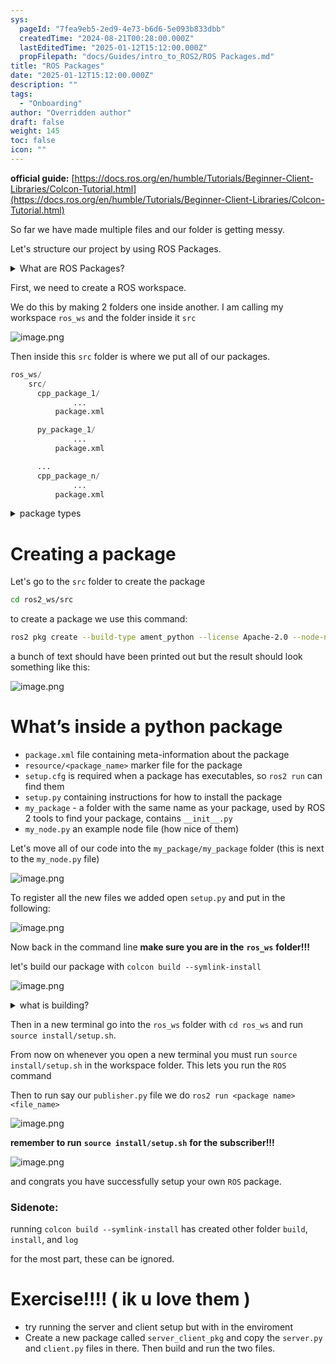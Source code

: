 ```yaml
---
sys:
  pageId: "7fea9eb5-2ed9-4e73-b6d6-5e093b833dbb"
  createdTime: "2024-08-21T00:28:00.000Z"
  lastEditedTime: "2025-01-12T15:12:00.000Z"
  propFilepath: "docs/Guides/intro_to_ROS2/ROS Packages.md"
title: "ROS Packages"
date: "2025-01-12T15:12:00.000Z"
description: ""
tags:
  - "Onboarding"
author: "Overridden author"
draft: false
weight: 145
toc: false
icon: ""
---
```


**official guide:** [https://docs.ros.org/en/humble/Tutorials/Beginner-Client-Libraries/Colcon-Tutorial.html](https://docs.ros.org/en/humble/Tutorials/Beginner-Client-Libraries/Colcon-Tutorial.html)

So far we have made multiple files and our folder is getting messy.

Let's structure our project by using ROS Packages.

<details>

<summary>What are ROS Packages?</summary>

ROS Packages are, as the name implies, packages of code that are highly sharable between ROS developers.

They consist of a folder, `package.xml` file, and source code

```python
      cpp_package_1/
		      ... imagine much code files here ..
          package.xml
```

</details>

First, we need to create a ROS workspace.

We do this by making 2 folders one inside another. I am calling my workspace `ros_ws` and the folder inside it `src`

![image.png](https://prod-files-secure.s3.us-west-2.amazonaws.com/d518164a-d88e-44d1-a4ee-3adb3bd8bce0/70706947-fd18-4537-a67b-e12946812d31/image.png?X-Amz-Algorithm=AWS4-HMAC-SHA256&X-Amz-Content-Sha256=UNSIGNED-PAYLOAD&X-Amz-Credential=ASIAZI2LB4664QO4WGET%2F20250624%2Fus-west-2%2Fs3%2Faws4_request&X-Amz-Date=20250624T210824Z&X-Amz-Expires=3600&X-Amz-Security-Token=IQoJb3JpZ2luX2VjEDwaCXVzLXdlc3QtMiJGMEQCIAT%2BvaSWb69MHUdFYcCrswhtE9w6JvB2IitCxvR3Lm3UAiBLoSTfthYNODBiDaMBl6hU0TFrsG6SiSMnMZaRaA4ftSr%2FAwg1EAAaDDYzNzQyMzE4MzgwNSIMQSxVsPWI%2B2%2B9BCcnKtwDM1s7jGrj%2Fqb2p0vge8WZRcMYO5fE6aIL3xJl3sLbalSgU7%2BxuVcZjBFYqmokGEZC58r%2FReBWFdNU1YCp58fnvvtGaY7Jsl19eYkOvLgRi0Xg0lp0Y59tkPxBq9wKiht0tpRVBlMYNnU%2BeYsP6srhbrE87WcxWLJ%2BLdu3WN%2FJuHFj6s9JfH4I6QUijXYe0uYFm5Iy9AoHfv7V7N%2FFYHRJt1uRZzvh4H0WbSbIs6Zluu6lMsQEEGvApeeW1BUp9jFFtlNJqGe2Fasn3dS3aVbFxWd07OeUYWNgl37WZbF4FlSyl%2BSOd%2Fcy03ChxaByG5GhfhqJTWGyr98e8uhAX%2BZ4%2BXiMEn9KKBy9acxvfpEXElAP7hU4z%2BMGdrpQg2BNkiv2SUi8yNCUFUrkqa1Pt87ZzuILnTEICuOBaHOLolJuO6KoP7i3qx%2F7Musauujlr0SxDW63txSczC%2FUx0dlputq2XakNHliM2jp4tetZY%2F36cdHJX9S5g38ShSfTW2o4kskbA94biacIOaTtyxTUmhb7rIRu3RQgDaOfLg2WIGYeTLQpa1R1LiXgIImNfgMVrab4FbKPw45%2BJH7fetZQXDY8OPhIbRqvmjWZAJlTTA1ySeBhm7KavMdGX%2BKMDAw7IvswgY6pgHyTYBFckRQooixpXC1U3zr5vPDdOntaPS%2BUhxRg9AsSWo6XWFI9BTctt8jZ0gfkpKJ2VDvj8VxZKt2CJnnBYSBInu36R7DihcHKzFXR1lazeEIVe3kNFF0NfJqrqNNJV7%2FQ83UyY4TntDy2iSJReR64ORnFAwsJqot3BTUkPMxqld1HqChKh2QMc7mLcErYHZeczng9zJZxHPvAIbJ4yU5xrFpGdBV&X-Amz-Signature=25b401b2cd4db347ed8cf485b4755fd4e19442794fe19af89f1bb44f35772f23&X-Amz-SignedHeaders=host&x-amz-checksum-mode=ENABLED&x-id=GetObject)

Then inside this `src` folder is where we put all of our packages.

```python
ros_ws/
    src/
      cpp_package_1/
		      ...
          package.xml

      py_package_1/
		      ...
          package.xml

      ...
      cpp_package_n/
		      ...
          package.xml

```

<details>

<summary>package types</summary>

packages can be either `C++` or python.

the intern file structure is different for each but for this guide we will stick to creating python packages

</details>

# Creating a package

Let's go to the `src` folder to create the package

```bash
cd ros2_ws/src
```

to create a package we use this command:

```bash
ros2 pkg create --build-type ament_python --license Apache-2.0 --node-name my_node my_package
```

a bunch of text should have been printed out but the result should look something like this:

![image.png](https://prod-files-secure.s3.us-west-2.amazonaws.com/d518164a-d88e-44d1-a4ee-3adb3bd8bce0/e6cf1e3f-8512-4a3e-b131-079f800bf3e8/image.png?X-Amz-Algorithm=AWS4-HMAC-SHA256&X-Amz-Content-Sha256=UNSIGNED-PAYLOAD&X-Amz-Credential=ASIAZI2LB4664QO4WGET%2F20250624%2Fus-west-2%2Fs3%2Faws4_request&X-Amz-Date=20250624T210824Z&X-Amz-Expires=3600&X-Amz-Security-Token=IQoJb3JpZ2luX2VjEDwaCXVzLXdlc3QtMiJGMEQCIAT%2BvaSWb69MHUdFYcCrswhtE9w6JvB2IitCxvR3Lm3UAiBLoSTfthYNODBiDaMBl6hU0TFrsG6SiSMnMZaRaA4ftSr%2FAwg1EAAaDDYzNzQyMzE4MzgwNSIMQSxVsPWI%2B2%2B9BCcnKtwDM1s7jGrj%2Fqb2p0vge8WZRcMYO5fE6aIL3xJl3sLbalSgU7%2BxuVcZjBFYqmokGEZC58r%2FReBWFdNU1YCp58fnvvtGaY7Jsl19eYkOvLgRi0Xg0lp0Y59tkPxBq9wKiht0tpRVBlMYNnU%2BeYsP6srhbrE87WcxWLJ%2BLdu3WN%2FJuHFj6s9JfH4I6QUijXYe0uYFm5Iy9AoHfv7V7N%2FFYHRJt1uRZzvh4H0WbSbIs6Zluu6lMsQEEGvApeeW1BUp9jFFtlNJqGe2Fasn3dS3aVbFxWd07OeUYWNgl37WZbF4FlSyl%2BSOd%2Fcy03ChxaByG5GhfhqJTWGyr98e8uhAX%2BZ4%2BXiMEn9KKBy9acxvfpEXElAP7hU4z%2BMGdrpQg2BNkiv2SUi8yNCUFUrkqa1Pt87ZzuILnTEICuOBaHOLolJuO6KoP7i3qx%2F7Musauujlr0SxDW63txSczC%2FUx0dlputq2XakNHliM2jp4tetZY%2F36cdHJX9S5g38ShSfTW2o4kskbA94biacIOaTtyxTUmhb7rIRu3RQgDaOfLg2WIGYeTLQpa1R1LiXgIImNfgMVrab4FbKPw45%2BJH7fetZQXDY8OPhIbRqvmjWZAJlTTA1ySeBhm7KavMdGX%2BKMDAw7IvswgY6pgHyTYBFckRQooixpXC1U3zr5vPDdOntaPS%2BUhxRg9AsSWo6XWFI9BTctt8jZ0gfkpKJ2VDvj8VxZKt2CJnnBYSBInu36R7DihcHKzFXR1lazeEIVe3kNFF0NfJqrqNNJV7%2FQ83UyY4TntDy2iSJReR64ORnFAwsJqot3BTUkPMxqld1HqChKh2QMc7mLcErYHZeczng9zJZxHPvAIbJ4yU5xrFpGdBV&X-Amz-Signature=159121cda20ac7c434906c348140830c21ff4651d8dc687403390a5d727c49bb&X-Amz-SignedHeaders=host&x-amz-checksum-mode=ENABLED&x-id=GetObject)

# What’s inside a python package

- `package.xml` file containing meta-information about the package
- `resource/<package_name>` marker file for the package
- `setup.cfg` is required when a package has executables, so `ros2 run` can find them
- `setup.py` containing instructions for how to install the package
- `my_package` - a folder with the same name as your package, used by ROS 2 tools to find your package, contains `__init__.py`
- `my_node.py` an example node file (how nice of them)

Let's move all of our code into the `my_package/my_package` folder (this is next to the `my_node.py` file)

![image.png](https://prod-files-secure.s3.us-west-2.amazonaws.com/d518164a-d88e-44d1-a4ee-3adb3bd8bce0/9ce58f11-0da9-4d3e-b86d-506a9685d378/image.png?X-Amz-Algorithm=AWS4-HMAC-SHA256&X-Amz-Content-Sha256=UNSIGNED-PAYLOAD&X-Amz-Credential=ASIAZI2LB4664QO4WGET%2F20250624%2Fus-west-2%2Fs3%2Faws4_request&X-Amz-Date=20250624T210824Z&X-Amz-Expires=3600&X-Amz-Security-Token=IQoJb3JpZ2luX2VjEDwaCXVzLXdlc3QtMiJGMEQCIAT%2BvaSWb69MHUdFYcCrswhtE9w6JvB2IitCxvR3Lm3UAiBLoSTfthYNODBiDaMBl6hU0TFrsG6SiSMnMZaRaA4ftSr%2FAwg1EAAaDDYzNzQyMzE4MzgwNSIMQSxVsPWI%2B2%2B9BCcnKtwDM1s7jGrj%2Fqb2p0vge8WZRcMYO5fE6aIL3xJl3sLbalSgU7%2BxuVcZjBFYqmokGEZC58r%2FReBWFdNU1YCp58fnvvtGaY7Jsl19eYkOvLgRi0Xg0lp0Y59tkPxBq9wKiht0tpRVBlMYNnU%2BeYsP6srhbrE87WcxWLJ%2BLdu3WN%2FJuHFj6s9JfH4I6QUijXYe0uYFm5Iy9AoHfv7V7N%2FFYHRJt1uRZzvh4H0WbSbIs6Zluu6lMsQEEGvApeeW1BUp9jFFtlNJqGe2Fasn3dS3aVbFxWd07OeUYWNgl37WZbF4FlSyl%2BSOd%2Fcy03ChxaByG5GhfhqJTWGyr98e8uhAX%2BZ4%2BXiMEn9KKBy9acxvfpEXElAP7hU4z%2BMGdrpQg2BNkiv2SUi8yNCUFUrkqa1Pt87ZzuILnTEICuOBaHOLolJuO6KoP7i3qx%2F7Musauujlr0SxDW63txSczC%2FUx0dlputq2XakNHliM2jp4tetZY%2F36cdHJX9S5g38ShSfTW2o4kskbA94biacIOaTtyxTUmhb7rIRu3RQgDaOfLg2WIGYeTLQpa1R1LiXgIImNfgMVrab4FbKPw45%2BJH7fetZQXDY8OPhIbRqvmjWZAJlTTA1ySeBhm7KavMdGX%2BKMDAw7IvswgY6pgHyTYBFckRQooixpXC1U3zr5vPDdOntaPS%2BUhxRg9AsSWo6XWFI9BTctt8jZ0gfkpKJ2VDvj8VxZKt2CJnnBYSBInu36R7DihcHKzFXR1lazeEIVe3kNFF0NfJqrqNNJV7%2FQ83UyY4TntDy2iSJReR64ORnFAwsJqot3BTUkPMxqld1HqChKh2QMc7mLcErYHZeczng9zJZxHPvAIbJ4yU5xrFpGdBV&X-Amz-Signature=b26cf5db2dc25892ee48e86652b7e2ad0e1d6dcea9c5dfb66fe64a0a9ba56bf1&X-Amz-SignedHeaders=host&x-amz-checksum-mode=ENABLED&x-id=GetObject)

To register all the new files we added open `setup.py` and put in the following:

![image.png](https://prod-files-secure.s3.us-west-2.amazonaws.com/d518164a-d88e-44d1-a4ee-3adb3bd8bce0/1cd7c262-4cae-4496-9d75-c178537d24a2/image.png?X-Amz-Algorithm=AWS4-HMAC-SHA256&X-Amz-Content-Sha256=UNSIGNED-PAYLOAD&X-Amz-Credential=ASIAZI2LB4664QO4WGET%2F20250624%2Fus-west-2%2Fs3%2Faws4_request&X-Amz-Date=20250624T210824Z&X-Amz-Expires=3600&X-Amz-Security-Token=IQoJb3JpZ2luX2VjEDwaCXVzLXdlc3QtMiJGMEQCIAT%2BvaSWb69MHUdFYcCrswhtE9w6JvB2IitCxvR3Lm3UAiBLoSTfthYNODBiDaMBl6hU0TFrsG6SiSMnMZaRaA4ftSr%2FAwg1EAAaDDYzNzQyMzE4MzgwNSIMQSxVsPWI%2B2%2B9BCcnKtwDM1s7jGrj%2Fqb2p0vge8WZRcMYO5fE6aIL3xJl3sLbalSgU7%2BxuVcZjBFYqmokGEZC58r%2FReBWFdNU1YCp58fnvvtGaY7Jsl19eYkOvLgRi0Xg0lp0Y59tkPxBq9wKiht0tpRVBlMYNnU%2BeYsP6srhbrE87WcxWLJ%2BLdu3WN%2FJuHFj6s9JfH4I6QUijXYe0uYFm5Iy9AoHfv7V7N%2FFYHRJt1uRZzvh4H0WbSbIs6Zluu6lMsQEEGvApeeW1BUp9jFFtlNJqGe2Fasn3dS3aVbFxWd07OeUYWNgl37WZbF4FlSyl%2BSOd%2Fcy03ChxaByG5GhfhqJTWGyr98e8uhAX%2BZ4%2BXiMEn9KKBy9acxvfpEXElAP7hU4z%2BMGdrpQg2BNkiv2SUi8yNCUFUrkqa1Pt87ZzuILnTEICuOBaHOLolJuO6KoP7i3qx%2F7Musauujlr0SxDW63txSczC%2FUx0dlputq2XakNHliM2jp4tetZY%2F36cdHJX9S5g38ShSfTW2o4kskbA94biacIOaTtyxTUmhb7rIRu3RQgDaOfLg2WIGYeTLQpa1R1LiXgIImNfgMVrab4FbKPw45%2BJH7fetZQXDY8OPhIbRqvmjWZAJlTTA1ySeBhm7KavMdGX%2BKMDAw7IvswgY6pgHyTYBFckRQooixpXC1U3zr5vPDdOntaPS%2BUhxRg9AsSWo6XWFI9BTctt8jZ0gfkpKJ2VDvj8VxZKt2CJnnBYSBInu36R7DihcHKzFXR1lazeEIVe3kNFF0NfJqrqNNJV7%2FQ83UyY4TntDy2iSJReR64ORnFAwsJqot3BTUkPMxqld1HqChKh2QMc7mLcErYHZeczng9zJZxHPvAIbJ4yU5xrFpGdBV&X-Amz-Signature=0b0d04c1e2adf2a1a54d9c8f95b4e80c6d84f1cad233367017ff5ed0bb356f58&X-Amz-SignedHeaders=host&x-amz-checksum-mode=ENABLED&x-id=GetObject)

Now back in the command line **make sure you are in the** **`ros_ws`** **folder!!!**

let's build our package with `colcon build --symlink-install`

![image.png](https://prod-files-secure.s3.us-west-2.amazonaws.com/d518164a-d88e-44d1-a4ee-3adb3bd8bce0/2f2a0d27-b173-48fd-b189-5f5c0ce65619/image.png?X-Amz-Algorithm=AWS4-HMAC-SHA256&X-Amz-Content-Sha256=UNSIGNED-PAYLOAD&X-Amz-Credential=ASIAZI2LB4664QO4WGET%2F20250624%2Fus-west-2%2Fs3%2Faws4_request&X-Amz-Date=20250624T210824Z&X-Amz-Expires=3600&X-Amz-Security-Token=IQoJb3JpZ2luX2VjEDwaCXVzLXdlc3QtMiJGMEQCIAT%2BvaSWb69MHUdFYcCrswhtE9w6JvB2IitCxvR3Lm3UAiBLoSTfthYNODBiDaMBl6hU0TFrsG6SiSMnMZaRaA4ftSr%2FAwg1EAAaDDYzNzQyMzE4MzgwNSIMQSxVsPWI%2B2%2B9BCcnKtwDM1s7jGrj%2Fqb2p0vge8WZRcMYO5fE6aIL3xJl3sLbalSgU7%2BxuVcZjBFYqmokGEZC58r%2FReBWFdNU1YCp58fnvvtGaY7Jsl19eYkOvLgRi0Xg0lp0Y59tkPxBq9wKiht0tpRVBlMYNnU%2BeYsP6srhbrE87WcxWLJ%2BLdu3WN%2FJuHFj6s9JfH4I6QUijXYe0uYFm5Iy9AoHfv7V7N%2FFYHRJt1uRZzvh4H0WbSbIs6Zluu6lMsQEEGvApeeW1BUp9jFFtlNJqGe2Fasn3dS3aVbFxWd07OeUYWNgl37WZbF4FlSyl%2BSOd%2Fcy03ChxaByG5GhfhqJTWGyr98e8uhAX%2BZ4%2BXiMEn9KKBy9acxvfpEXElAP7hU4z%2BMGdrpQg2BNkiv2SUi8yNCUFUrkqa1Pt87ZzuILnTEICuOBaHOLolJuO6KoP7i3qx%2F7Musauujlr0SxDW63txSczC%2FUx0dlputq2XakNHliM2jp4tetZY%2F36cdHJX9S5g38ShSfTW2o4kskbA94biacIOaTtyxTUmhb7rIRu3RQgDaOfLg2WIGYeTLQpa1R1LiXgIImNfgMVrab4FbKPw45%2BJH7fetZQXDY8OPhIbRqvmjWZAJlTTA1ySeBhm7KavMdGX%2BKMDAw7IvswgY6pgHyTYBFckRQooixpXC1U3zr5vPDdOntaPS%2BUhxRg9AsSWo6XWFI9BTctt8jZ0gfkpKJ2VDvj8VxZKt2CJnnBYSBInu36R7DihcHKzFXR1lazeEIVe3kNFF0NfJqrqNNJV7%2FQ83UyY4TntDy2iSJReR64ORnFAwsJqot3BTUkPMxqld1HqChKh2QMc7mLcErYHZeczng9zJZxHPvAIbJ4yU5xrFpGdBV&X-Amz-Signature=88bbf7d2fde5d894d3c482d62a464d79f6d4a1bffd95564984f33b3272e954e1&X-Amz-SignedHeaders=host&x-amz-checksum-mode=ENABLED&x-id=GetObject)

<details>

<summary>what is building?</summary>

if you are a CS major at Rose-Hulman you will learn the answer to this in CSSE132

but TLDR; is it combines all the code files into one program that can be run easily 

</details>

Then in a new terminal go into the `ros_ws` folder with `cd ros_ws` and run `source install/setup.sh`. 

From now on whenever you open a new terminal you must run `source install/setup.sh` in the workspace folder. This lets you run the `ROS` command

Then to run say our `publisher.py` file we do `ros2 run <package name> <file_name>`

![image.png](https://prod-files-secure.s3.us-west-2.amazonaws.com/d518164a-d88e-44d1-a4ee-3adb3bd8bce0/4f4b1219-3a44-4632-aa0a-ce3471699f59/image.png?X-Amz-Algorithm=AWS4-HMAC-SHA256&X-Amz-Content-Sha256=UNSIGNED-PAYLOAD&X-Amz-Credential=ASIAZI2LB4664QO4WGET%2F20250624%2Fus-west-2%2Fs3%2Faws4_request&X-Amz-Date=20250624T210824Z&X-Amz-Expires=3600&X-Amz-Security-Token=IQoJb3JpZ2luX2VjEDwaCXVzLXdlc3QtMiJGMEQCIAT%2BvaSWb69MHUdFYcCrswhtE9w6JvB2IitCxvR3Lm3UAiBLoSTfthYNODBiDaMBl6hU0TFrsG6SiSMnMZaRaA4ftSr%2FAwg1EAAaDDYzNzQyMzE4MzgwNSIMQSxVsPWI%2B2%2B9BCcnKtwDM1s7jGrj%2Fqb2p0vge8WZRcMYO5fE6aIL3xJl3sLbalSgU7%2BxuVcZjBFYqmokGEZC58r%2FReBWFdNU1YCp58fnvvtGaY7Jsl19eYkOvLgRi0Xg0lp0Y59tkPxBq9wKiht0tpRVBlMYNnU%2BeYsP6srhbrE87WcxWLJ%2BLdu3WN%2FJuHFj6s9JfH4I6QUijXYe0uYFm5Iy9AoHfv7V7N%2FFYHRJt1uRZzvh4H0WbSbIs6Zluu6lMsQEEGvApeeW1BUp9jFFtlNJqGe2Fasn3dS3aVbFxWd07OeUYWNgl37WZbF4FlSyl%2BSOd%2Fcy03ChxaByG5GhfhqJTWGyr98e8uhAX%2BZ4%2BXiMEn9KKBy9acxvfpEXElAP7hU4z%2BMGdrpQg2BNkiv2SUi8yNCUFUrkqa1Pt87ZzuILnTEICuOBaHOLolJuO6KoP7i3qx%2F7Musauujlr0SxDW63txSczC%2FUx0dlputq2XakNHliM2jp4tetZY%2F36cdHJX9S5g38ShSfTW2o4kskbA94biacIOaTtyxTUmhb7rIRu3RQgDaOfLg2WIGYeTLQpa1R1LiXgIImNfgMVrab4FbKPw45%2BJH7fetZQXDY8OPhIbRqvmjWZAJlTTA1ySeBhm7KavMdGX%2BKMDAw7IvswgY6pgHyTYBFckRQooixpXC1U3zr5vPDdOntaPS%2BUhxRg9AsSWo6XWFI9BTctt8jZ0gfkpKJ2VDvj8VxZKt2CJnnBYSBInu36R7DihcHKzFXR1lazeEIVe3kNFF0NfJqrqNNJV7%2FQ83UyY4TntDy2iSJReR64ORnFAwsJqot3BTUkPMxqld1HqChKh2QMc7mLcErYHZeczng9zJZxHPvAIbJ4yU5xrFpGdBV&X-Amz-Signature=e33eac8e49b9ef3d906d8f917f4341978f9b36c325e16f01734b4d6ec7bbe716&X-Amz-SignedHeaders=host&x-amz-checksum-mode=ENABLED&x-id=GetObject)

**remember to run** **`source install/setup.sh`** **for the subscriber!!!**

![image.png](https://prod-files-secure.s3.us-west-2.amazonaws.com/d518164a-d88e-44d1-a4ee-3adb3bd8bce0/02121119-dad4-49ec-8356-c956108b4243/image.png?X-Amz-Algorithm=AWS4-HMAC-SHA256&X-Amz-Content-Sha256=UNSIGNED-PAYLOAD&X-Amz-Credential=ASIAZI2LB4664QO4WGET%2F20250624%2Fus-west-2%2Fs3%2Faws4_request&X-Amz-Date=20250624T210824Z&X-Amz-Expires=3600&X-Amz-Security-Token=IQoJb3JpZ2luX2VjEDwaCXVzLXdlc3QtMiJGMEQCIAT%2BvaSWb69MHUdFYcCrswhtE9w6JvB2IitCxvR3Lm3UAiBLoSTfthYNODBiDaMBl6hU0TFrsG6SiSMnMZaRaA4ftSr%2FAwg1EAAaDDYzNzQyMzE4MzgwNSIMQSxVsPWI%2B2%2B9BCcnKtwDM1s7jGrj%2Fqb2p0vge8WZRcMYO5fE6aIL3xJl3sLbalSgU7%2BxuVcZjBFYqmokGEZC58r%2FReBWFdNU1YCp58fnvvtGaY7Jsl19eYkOvLgRi0Xg0lp0Y59tkPxBq9wKiht0tpRVBlMYNnU%2BeYsP6srhbrE87WcxWLJ%2BLdu3WN%2FJuHFj6s9JfH4I6QUijXYe0uYFm5Iy9AoHfv7V7N%2FFYHRJt1uRZzvh4H0WbSbIs6Zluu6lMsQEEGvApeeW1BUp9jFFtlNJqGe2Fasn3dS3aVbFxWd07OeUYWNgl37WZbF4FlSyl%2BSOd%2Fcy03ChxaByG5GhfhqJTWGyr98e8uhAX%2BZ4%2BXiMEn9KKBy9acxvfpEXElAP7hU4z%2BMGdrpQg2BNkiv2SUi8yNCUFUrkqa1Pt87ZzuILnTEICuOBaHOLolJuO6KoP7i3qx%2F7Musauujlr0SxDW63txSczC%2FUx0dlputq2XakNHliM2jp4tetZY%2F36cdHJX9S5g38ShSfTW2o4kskbA94biacIOaTtyxTUmhb7rIRu3RQgDaOfLg2WIGYeTLQpa1R1LiXgIImNfgMVrab4FbKPw45%2BJH7fetZQXDY8OPhIbRqvmjWZAJlTTA1ySeBhm7KavMdGX%2BKMDAw7IvswgY6pgHyTYBFckRQooixpXC1U3zr5vPDdOntaPS%2BUhxRg9AsSWo6XWFI9BTctt8jZ0gfkpKJ2VDvj8VxZKt2CJnnBYSBInu36R7DihcHKzFXR1lazeEIVe3kNFF0NfJqrqNNJV7%2FQ83UyY4TntDy2iSJReR64ORnFAwsJqot3BTUkPMxqld1HqChKh2QMc7mLcErYHZeczng9zJZxHPvAIbJ4yU5xrFpGdBV&X-Amz-Signature=d6d6f4dd0e979dc96b00305e5fdec911ada1722a63b57dc490c19326b448fee5&X-Amz-SignedHeaders=host&x-amz-checksum-mode=ENABLED&x-id=GetObject)

and congrats you have successfully setup your own `ROS` package.

### Sidenote:

running `colcon build --symlink-install` has created other folder `build`, `install`, and `log`

for the most part, these can be ignored.

# Exercise!!!! ( ik u love them )

- try running the server and client setup but with in the enviroment
- Create a new package called `server_client_pkg` and copy the `server.py` and `client.py` files in there. Then build and run the two files.
